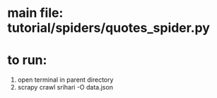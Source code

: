 # main file: tutorial/spiders/quotes_spider.py
# to run:
1. open terminal in parent directory
2. scrapy crawl srihari -O data.json
